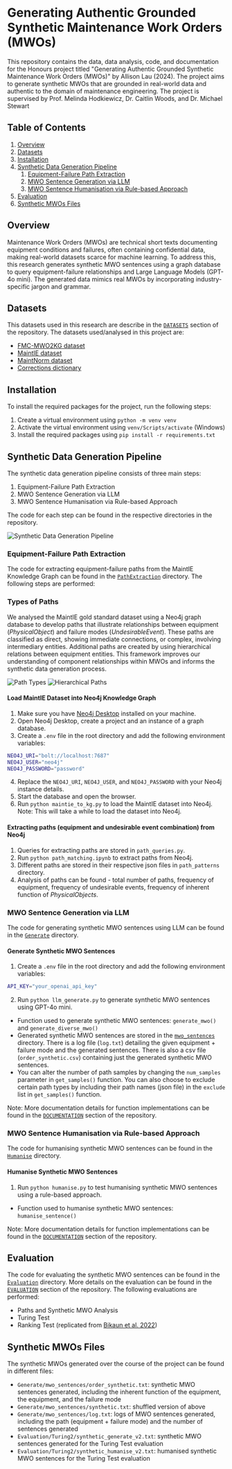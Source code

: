 # Generating Authentic Grounded Synthetic Maintenance Work Orders (MWOs)

This repository contains the data, data analysis, code, and documentation for the Honours project titled "Generating Authentic Grounded Synthetic Maintenance Work Orders (MWOs)" by Allison Lau (2024). The project aims to generate synthetic MWOs that are grounded in real-world data and authentic to the domain of maintenance engineering. The project is supervised by Prof. Melinda Hodkiewicz, Dr. Caitlin Woods, and Dr. Michael Stewart

## Table of Contents

1. [Overview](#overview)
2. [Datasets](#datasets)
3. [Installation](#installation)
4. [Synthetic Data Generation Pipeline](#synthetic-data-generation-pipeline)
    1. [Equipment-Failure Path Extraction](#equipment-failure-path-extraction)
    2. [MWO Sentence Generation via LLM](#mwo-sentence-generation-via-llm)
    3. [MWO Sentence Humanisation via Rule-based Approach](#mwo-sentence-humanisation-via-rule-based-approach)
5. [Evaluation](#evaluation)
6. [Synthetic MWOs Files](#synthetic-mwos-files)

## Overview

Maintenance Work Orders (MWOs) are technical short texts documenting equipment conditions and failures, often containing confidential data, making real-world datasets scarce for machine learning. To address this, this research generates synthetic MWO sentences using a graph database to query equipment-failure relationships and Large Language Models (GPT-4o mini). The generated data mimics real MWOs by incorporating industry-specific jargon and grammar. 

## Datasets

This datasets used in this research are describe in the [`DATASETS`](https://github.com/nlp-tlp/Hons24_AllisonLau/blob/main/DATASETS.md) section of the repository. The datasets used/analysed in this project are:

- [FMC-MWO2KG dataset](https://paperswithcode.com/dataset/fmc-mwo2kg)
- [MaintIE dataset](https://github.com/nlp-tlp/maintie)
- [MaintNorm dataset](https://github.com/nlp-tlp/maintnorm)
- [Corrections dictionary](https://github.com/nlp-tlp/Hons24_AllisonLau/tree/main/data/Corrections)

## Installation

To install the required packages for the project, run the following steps:

1. Create a virtual environment using `python -m venv venv`
2. Activate the virtual environment using `venv/Scripts/activate` (Windows)
3. Install the required packages using `pip install -r requirements.txt`

## Synthetic Data Generation Pipeline

The synthetic data generation pipeline consists of three main steps:
1. Equipment-Failure Path Extraction
2. MWO Sentence Generation via LLM
3. MWO Sentence Humanisation via Rule-based Approach

The code for each step can be found in the respective directories in the repository.

![Synthetic Data Generation Pipeline](Images/process.png)

### Equipment-Failure Path Extraction

The code for extracting equipment-failure paths from the MaintIE Knowledge Graph can be found in the [`PathExtraction`](https://github.com/nlp-tlp/Hons24_AllisonLau/tree/main/PathExtraction) directory. The following steps are performed:

### Types of Paths

We analysed the MaintIE gold standard dataset using a Neo4j graph database to develop paths that illustrate relationships between equipment (*PhysicalObject*) and failure modes (*UndesirableEvent*). These paths are classified as direct, showing immediate connections, or complex, involving intermediary entities. Additional paths are created by using hierarchical relations between equipment entities. This framework improves our understanding of component relationships within MWOs and informs the synthetic data generation process.

![Path Types](Images/paths.png)
![Hierarchical Paths](Images/hierarchical.png)

#### Load MaintIE Dataset into Neo4j Knowledge Graph

1. Make sure you have [Neo4j Desktop](https://neo4j.com/download) installed on your machine.
2. Open Neo4j Desktop, create a project and an instance of a graph database.
3. Create a `.env` file in the root directory and add the following environment variables:
```bash
NEO4J_URI="bolt://localhost:7687"
NEO4J_USER="neo4j"
NEO4J_PASSWORD="password"
```
4. Replace the `NEO4J_URI`, `NEO4J_USER`, and `NEO4J_PASSWORD` with your Neo4j instance details.
5. Start the database and open the browser.
6. Run `python maintie_to_kg.py` to load the MaintIE dataset into Neo4j.
Note: This will take a while to load the dataset into Neo4j.

#### Extracting paths (equipment and undesirable event combination) from Neo4j

1. Queries for extracting paths are stored in `path_queries.py`.
2. Run `python path_matching.ipynb` to extract paths from Neo4j.
3. Different paths are stored in their respective json files in `path_patterns` directory.
4. Analysis of paths can be found - total number of paths, frequency of equipment, frequency of undesirable events, frequency of inherent function of *PhysicalObjects*.

### MWO Sentence Generation via LLM

The code for generating synthetic MWO sentences using LLM can be found in the [`Generate`](https://github.com/nlp-tlp/Hons24_AllisonLau/tree/main/Generate) directory. 

#### Generate Synthetic MWO Sentences

1. Create a `.env` file in the root directory and add the following environment variables:
```bash
API_KEY="your_openai_api_key"
```
2. Run `python llm_generate.py` to generate synthetic MWO sentences using GPT-4o mini.
- Function used to generate synthetic MWO sentences: `generate_mwo()` and `generate_diverse_mwo()`
- Generated synthetic MWO sentences are stored in the [`mwo_sentences`](https://github.com/nlp-tlp/Hons24_AllisonLau/blob/main/Generate/mwo_sentences) directory. There is a log file (`log.txt`) detailing the given equipment + failure mode and the generated sentences. There is also a csv file (`order_synthetic.csv`) containing just the generated synthetic MWO sentences.
- You can alter the number of path samples by changing the `num_samples` parameter in `get_samples()` function. You can also choose to exclude certain path types by including their path names (json file) in the `exclude` list in `get_samples()` function.

Note: More documentation details for function implementations can be found in the [`DOCUMENTATION`](https://github.com/nlp-tlp/Hons24_AllisonLau/blob/main/DOCUMENTATION.md) section of the repository.

### MWO Sentence Humanisation via Rule-based Approach

The code for humanising synthetic MWO sentences can be found in the [`Humanise`](https://github.com/nlp-tlp/Hons24_AllisonLau/tree/main/Humanise) directory. 

#### Humanise Synthetic MWO Sentences

1. Run `python humanise.py` to test humanising synthetic MWO sentences using a rule-based approach.
- Function used to humanise synthetic MWO sentences: `humanise_sentence()`

Note: More documentation details for function implementations can be found in the [`DOCUMENTATION`](https://github.com/nlp-tlp/Hons24_AllisonLau/blob/main/DOCUMENTATION.md) section of the repository.

## Evaluation

The code for evaluating the synthetic MWO sentences can be found in the [`Evaluation`](https://github.com/nlp-tlp/Hons24_AllisonLau/tree/main/Evaluation) directory. More details on the evaluation can be found in the [`EVALUATION`](https://github.com/nlp-tlp/Hons24_AllisonLau/blob/main/EVALUATION.md) section of the repository. The following evaluations are performed:
- Paths and Synthetic MWO Analysis
- Turing Test
- Ranking Test (replicated from [Bikaun et al. 2022](https://github.com/nlp-tlp/cfg_technical_short_text))

## Synthetic MWOs Files

The synthetic MWOs generated over the course of the project can be found in different files:
- `Generate/mwo_sentences/order_synthetic.txt`: synthetic MWO sentences generated, including the inherent function of the equipment, the equipment, and the failure mode
- `Generate/mwo_sentences/synthetic.txt`: shuffled version of above
- `Generate/mwo_sentences/log.txt`: logs of MWO sentences generated, including the path (equipment + failure mode) and the number of sentences generated
- `Evaluation/Turing2/synthetic_generate_v2.txt`: synthetic MWO sentences generated for the Turing Test evaluation
- `Evaluation/Turing2/synthetic_humanise_v2.txt`: humanised synthetic MWO sentences for the Turing Test evaluation